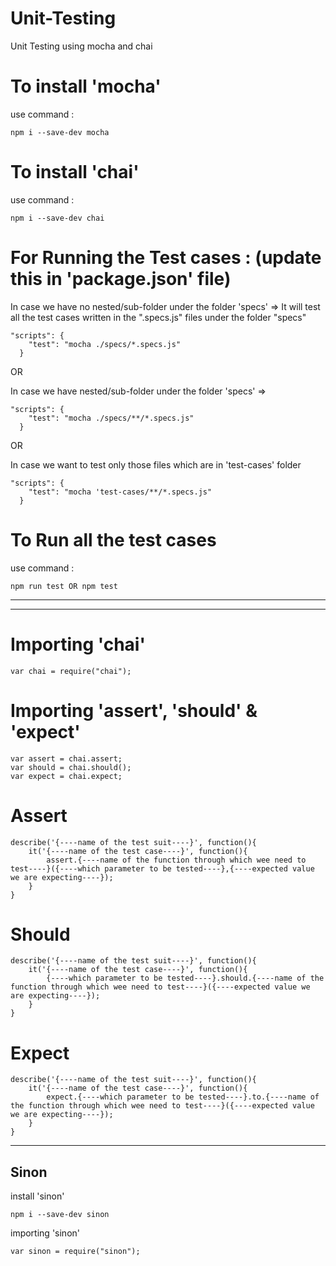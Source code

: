# Unit-Testing
Unit Testing using mocha and chai

# To install 'mocha'
use command : 
```
npm i --save-dev mocha
```

# To install 'chai'
use command :
```
npm i --save-dev chai
```

# For Running the Test cases : (update this in 'package.json' file)

In case we have no nested/sub-folder under the folder 'specs' => It will test all the test cases written in the ".specs.js" files under the folder "specs"

```
"scripts": {
    "test": "mocha ./specs/*.specs.js"  
  }
```

OR


In case we have nested/sub-folder under the folder 'specs' => 
```
"scripts": {
    "test": "mocha ./specs/**/*.specs.js"  
  }
```

OR

In case we want to test only those files which are in 'test-cases' folder
```
"scripts": {
    "test": "mocha 'test-cases/**/*.specs.js"  
  }
```


# To Run all the test cases
use command :
```
npm run test OR npm test
```




---
---




# Importing 'chai'
```
var chai = require("chai");
```

# Importing 'assert', 'should' & 'expect'
```
var assert = chai.assert;
var should = chai.should();
var expect = chai.expect;
```


# Assert
```
describe('{----name of the test suit----}', function(){
    it('{----name of the test case----}', function(){
        assert.{----name of the function through which wee need to test----}({----which parameter to be tested----},{----expected value we are expecting----});
    }
}
```


# Should
```
describe('{----name of the test suit----}', function(){
    it('{----name of the test case----}', function(){
        {----which parameter to be tested----}.should.{----name of the function through which wee need to test----}({----expected value we are expecting----});
    }
}
```


# Expect
```
describe('{----name of the test suit----}', function(){
    it('{----name of the test case----}', function(){
        expect.{----which parameter to be tested----}.to.{----name of the function through which wee need to test----}({----expected value we are expecting----});
    }
}
```





---



## Sinon

install 'sinon'
```
npm i --save-dev sinon
```

importing 'sinon'
```
var sinon = require("sinon");
```
